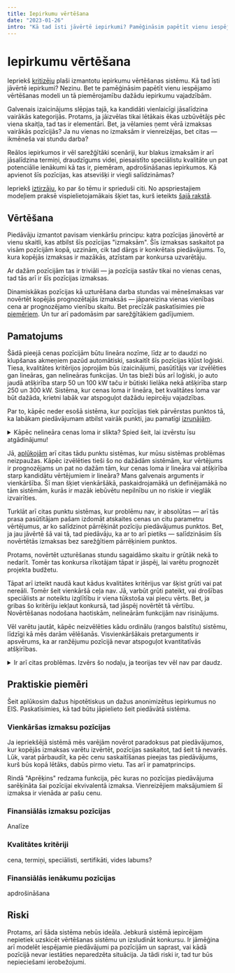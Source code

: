```yaml
---
title: Iepirkumu vērtēšana
date: "2023-01-26"
intro: "Kā tad īsti jāvērtē iepirkumi? Pamēģināsim papētīt vienu iespējamo vērtēšanas modeli un tā piemērotību dažādu iepirkumu vajadzībām."
---
```


<script>
import Calculator from '$components/TenderCalculator.svelte'
import CalcToPrice from '$components/TenderCalculatorToPrice.svelte'
import Katex from '$components/Katex.svelte'
</script>

# Iepirkumu vērtēšana

Iepriekš [kritizēju](/blog/iepirkumi) plaši izmantotu iepirkumu vērtēšanas
sistēmu. Kā tad īsti jāvērtē iepirkumi? Nezinu. Bet te pamēģināsim papētīt
vienu iespējamo vērtēšanas modeli un tā piemērojamību dažādu iepirkumu
vajadzībām.

Galvenais izaicinājums slēpjas tajā, ka kandidāti vienlaicīgi jāsalīdzina
vairākās kategorijās. Protams, ja jāizvēlas tikai lētākais ēkas uzbūvētājs
pēc viena skaitļa, tad tas ir elementāri. Bet, ja vēlamies ņemt vērā izmaksas
vairākās pozīcijās? Ja nu vienas no izmaksām ir vienreizējas, bet citas —
ikmēneša vai stundu darba?

Reālos iepirkumos ir vēl sarežģītāki scenāriji, kur blakus izmaksām ir arī
jāsalīdzina termiņi, draudzīgums videi, piesaistīto speciālistu kvalitāte un
pat potenciālie ienākumi kā tas ir, piemēram, apdrošināšanas iepirkumos. Kā
apvienot šīs pozīcijas, kas atsevišķi ir viegli salīdzināmas?

Iepriekš [iztirzāju](/blog/iepirkumu-teorija), ko par šo tēmu ir sprieduši
citi. No apspriestajiem modeļiem praksē vispielietojamākais šķiet tas, kurš
ieteikts [šajā rakstā](https://www.sciencedirect.com/science/article/abs/pii/S1478409213000198).

## Vērtēšana

Piedāvāju izmantot pavisam vienkāršu principu: katra pozīcijas jānovērtē ar
vienu skaitli, kas atbilst šīs pozīcijas "izmaksām". Šīs izmaksas saskaitot pa
visām pozīcijām kopā, uzzinām, cik tad dārgs ir konkrētais piedāvājums. To,
kura kopējās izmaksas ir mazākās, atzīstam par konkursa uzvarētāju.

Ar dažām pozīcijām tas ir triviāli — ja pozīcija sastāv tikai no vienas cenas,
tad tās arī ir šīs pozīcijas izmaksas.

Dinamiskākas pozīcijas kā uzturēšana darba stundas vai mēnešmaksas var novērtēt
kopējās prognozētajās izmaksās — jāpareizina vienas vienības cena ar
prognozējamo vienību skaitu. Bet precīzāk paskatīsimies pie [piemēriem](#praktiskie-piemēri).
Un tur arī padomāsim par sarežģītākiem gadījumiem.

## Pamatojums

Šādā pieejā cenas pozīcijām būtu lineāra nozīme, līdz ar to daudzi no klupšanas
akmeņiem pazūd automātiski, saskaitīt šīs pozīcijas kļūst loģiski. Tiesa,
kvalitātes kritērijos joprojām būs izaicinājumi, pasūtītājs var izvēlēties gan
lineāras, gan nelineāras funkcijas. Un tas bieži būs arī loģiski, jo auto
jaudā atšķirība starp 50 un 100 kW taču ir būtiski lielāka nekā atšķirība starp
250 un 300 kW. Sistēma, kur cenas loma ir lineāra, bet kvalitātes loma var būt
dažāda, krietni labāk var atspoguļot dažādu iepircēju vajadzības.

Par to, kāpēc neder esošā sistēma, kur pozīcijas tiek pārvērstas punktos tā,
ka labākam piedāvājumam atbilst vairāk punkti, jau pamatīgi [izrunājām](/blog/iepirkumi).

<details>
<summary>Kāpēc nelineāra cenas loma ir slikta? Spied šeit, lai izvērstu īsu
atgādinājumu!</summary>
Par sliktumu runāsim praktiski — aplūkojot konkrēto, Latvijā populāro iepirkumu
vērtēšanas sistēmu. Ja pozīcijā Analīze kandidāta AS Lāga zeļļi piedāvājums ir
būtiski dārgāks nekā kandidāta SIA Brāķis & co piedāvājums, tad vēl palielinot
cenu šajā pozīcijā, AS Lāga zeļļi punktus vairs īpaši nezaudēs. Rezultātā
kandidāts ir ieinteresēts sadārdzināt šo pozīciju, uz tās rēķina padarot lētākas
pārējās pozīcijas.

<Calculator
	positionCount={3}
	participantCount={2}
	weights={[20,20,20]}
	matrix={[[5000,100],[50,100],[50,100]]} />

Gana patoloģiskos gadījumos kandidāts vienā pozīcijā cenu var audzēt praktiski
neierobežoti un joprojām uzvarēt. Reālu iepirkumu analīzē [novērtēts](http://www.ippa.org/images/JOPP/vol17/issue-1/Article_4_Stilger-et-al.pdf),
ka pie mums populārajā vērtēšanas sistēmā 10.5% iepirkumu uzvarētājs varētu
palikt tas pats arī sadārdzinot savu piedāvājumu veselas 50 reizes. Gluži kā
tabulā virs šīs rindkopas — "Lāga zeļļi" taču uzvarētu liekot analīzes
pozīcijā kaut vai ceturtdaļmiljonu.
</details>

Jā, [aplūkojām](/blog/iepirkumu-teorija) arī citas tādu punktu sistēmas, kur
mūsu sistēmas problēmas neizpaužas. Kāpēc izvēlēties tieši šo no dažādām
sistēmām, kur vērtējums ir prognozējams un pat no dažām tām, kur cenas loma ir
lineāra vai atšķirība starp kandidātu vērtējumiem ir lineāra? Mans galvenais
arguments ir vienkāršība. Šī man šķiet vienkāršākā, paskaidrojamākā un
definējamākā no tām sistēmām, kurās ir mazāk iebūvētu nepilnību un no riskie
ir vieglāk izvairīties.

Turklāt arī citas punktu sistēmas, kur problēmu nav, ir absolūtas — arī tās
prasa pasūtītājam pašam izdomāt atskaites cenas un citu parametru vērtējumus,
ar ko salīdzinot pārrēķināt pozīciju piedāvājumus punktos. Bet, ja jau jāvērtē
šā vai tā, tad piedāvāju, ka ar to arī pietiks — salīdzināsim šīs novērtētās
izmaksas bez sarežģītiem pārrēķiniem punktos.

Protams, novērtēt uzturēšanas stundu sagaidāmo skaitu ir grūtāk nekā to
nedarīt. Tomēr tas konkursa rīkotājam tāpat ir jāspēj, lai varētu prognozēt
projekta budžetu.

Tāpat arī izteikt naudā kaut kādus kvalitātes kritērijus var šķist grūti vai
pat nereāli. Tomēr šeit vienkāršā ceļa nav. Jā, varbūt grūti pateikt, vai
drošības speciālists ar noteiktu izglītību ir viena tūkstoša vai piecu vērts.
Bet, ja gribas šo kritēriju iekļaut konkursā, tad jāspēj novērtēt tā vērtību.
Novērtēšanas nodošana haotiskām, nelineārām funkcijām nav risinājums.

Vēl varētu jautāt, kāpēc neizvēlēties kādu ordinālu (rangos balstītu) sistēmu,
līdzīgi kā mēs darām vēlēšanās. Visvienkāršākais pretarguments ir apsvērums, ka
ar ranžējumu pozīcijā nevar atspoguļot kvantitatīvās atšķirības.

<details>
<summary>Ir arī citas problēmas. Izvērs šo nodaļu, ja teorijas tev vēl nav par daudz.</summary>

Teorētiski ordinālās sistēmas, kur katrā pozīcijā saranžējam kandidātus,
pieliekam pozīcijām svarus un atrodam konsensus secību starp šīm secībām ir
vilinošas. Ir taču zināms, ka šādas sistēmas (piemēram [šī](https://en.wikipedia.org/wiki/Kemeny%E2%80%93Young_method)
vai [mans absolūtais favorīts](https://arxiv.org/abs/1502.06498) ranžēšanas
jomā) varētu novest pie konsensus ranga, kas pēc daudzām aksiomām ir
visgodīgākais. Arī vēlēšanās parasti izmanto fundamentāli ordinālas sistēmas.

Tomēr ir vairākas problēmas:

- Rangos balstītās konsensus metodes ir grūti sarēķināt. Ne tikai tai ziņā, ka
aprēķini būtu grūti saprotami parastiem cilvēkiem, bet arī datoram grūti veicami.
- Tajās iegūstamie vērtējumi nav dalībniekiem prognozējami, ir grūti
piedāvājumu pielāgot pasūtītāja prioritātēm.
- Tām mēdz izpausties pašām savi [paradoksi](https://en.wikipedia.org/wiki/Arrow%27s_impossibility_theorem).
- Kvantitatīvās pozīcijās (piem. cenās) taču ir būtisks ne tikai ranžējums, bet
arī relatīvā atšķirība.

</details>

## Praktiskie piemēri

Šeit aplūkosim dažus hipotētiskus un dažus anonimizētus iepirkumus no EIS.
Paskatīsimies, kā tad būtu jāpielieto šeit piedāvātā sistēma.

### Vienkāršas izmaksu pozīcijas

Ja iepriekšējā sistēmā mēs varējām novērot paradoksus pat piedāvājumos, kur
kopējās izmaksas varētu izvērtēt, pozīcijas saskaitot, tad šeit tā nevarēs.
Lūk, varat pārbaudīt, ka pēc cenu saskaitīšanas pieejas tas piedāvājums, kurš
būs kopā lētāks, dabūs pirmo vietu. Tas arī ir pamatprincips.

Rindā "Aprēķins" redzama funkcija, pēc kuras no pozīcijas piedāvājuma <Katex math='x' />
sarēķināta šai pozīcijai ekvivalentā izmaksa. Vienreizējiem maksājumiem šī
izmaksa ir vienāda ar pašu cenu.

<CalcToPrice
	editable={true}
	positionCount={3}
	participantCount={2}
	matrix={[[200,101],[50,100],[50,100]]} />

### Finansiālās izmaksu pozīcijas

Analīze 

### Kvalitātes kritēriji

cena, termiņi, speciālisti, sertifikāti, vides labums?

### Finansiālās ienākumu pozīcijas

apdrošināšana

## Riski

Protams, arī šāda sistēma nebūs ideāla. Jebkurā sistēmā iepircējam nepietiek
uzskicēt vērtēšanas sistēmu un izsludināt konkursu. Ir jāmēģina arī modelēt
iespējamie piedāvājumi pa pozīcijām un saprast, vai kādā pozīcijā nevar
iestāties neparedzēta situācija. Ja tādi riski ir, tad tur būs nepieciešami
ierobežojumi.
